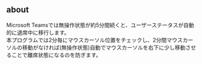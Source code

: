 ## about
Microsoft Teamsでは無操作状態が約5分間続くと、ユーザーステータスが自動的に退席中に移行します。  
本プログラムでは2分毎にマウスカーソル位置をチェックし、2分間マウスカーソルの移動がなければ(無操作状態)自動でマウスカーソルを右下に少し移動させることで離席状態になるのを防ぎます。